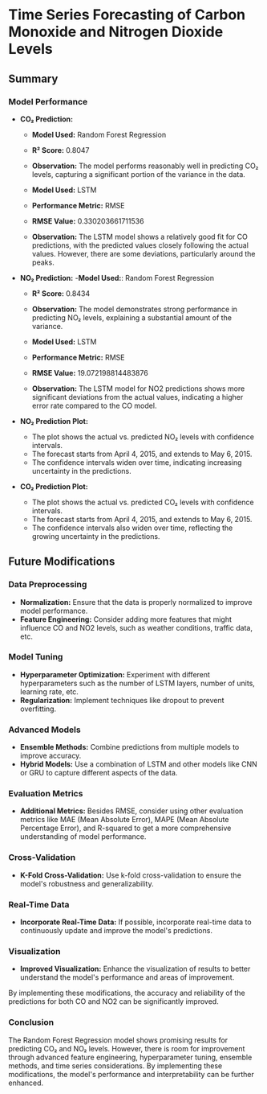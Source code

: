 # Time Series Forecasting of Carbon Monoxide and Nitrogen Dioxide Levels

## Summary

### Model Performance

- **CO₂ Prediction:**

  - **Model Used:** Random Forest Regression
  - **R² Score:** 0.8047
  - **Observation:** The model performs reasonably well in predicting CO₂ levels, capturing a significant portion of the variance in the data.

  - **Model Used:** LSTM
  - **Performance Metric:** RMSE
  - **RMSE Value:** 0.330203661711536
  - **Observation:** The LSTM model shows a relatively good fit for CO predictions, with the predicted values closely following the actual values. However, there are some deviations, particularly around the peaks.

- **NO₂ Prediction:** 
    -**Model Used:**: Random Forest Regression
    - **R² Score:** 0.8434
    - **Observation:** The model demonstrates strong performance in predicting NO₂ levels, explaining a substantial amount of the variance.

    - **Model Used:** LSTM
    - **Performance Metric:** RMSE
    - **RMSE Value:** 19.072198814483876
    - **Observation:** The LSTM model for NO2 predictions shows more significant deviations from the actual values, indicating a higher error rate compared to the CO model.

    
- **NO₂ Prediction Plot:**

  - The plot shows the actual vs. predicted NO₂ levels with confidence intervals.
  - The forecast starts from April 4, 2015, and extends to May 6, 2015.
  - The confidence intervals widen over time, indicating increasing uncertainty in the predictions.

- **CO₂ Prediction Plot:**
  - The plot shows the actual vs. predicted CO₂ levels with confidence intervals.
  - The forecast starts from April 4, 2015, and extends to May 6, 2015.
  - The confidence intervals also widen over time, reflecting the growing uncertainty in the predictions.

## Future Modifications

### Data Preprocessing

- **Normalization:** Ensure that the data is properly normalized to improve model performance.
- **Feature Engineering:** Consider adding more features that might influence CO and NO2 levels, such as weather conditions, traffic data, etc.

### Model Tuning

- **Hyperparameter Optimization:** Experiment with different hyperparameters such as the number of LSTM layers, number of units, learning rate, etc.
- **Regularization:** Implement techniques like dropout to prevent overfitting.

### Advanced Models

- **Ensemble Methods:** Combine predictions from multiple models to improve accuracy.
- **Hybrid Models:** Use a combination of LSTM and other models like CNN or GRU to capture different aspects of the data.

### Evaluation Metrics

- **Additional Metrics:** Besides RMSE, consider using other evaluation metrics like MAE (Mean Absolute Error), MAPE (Mean Absolute Percentage Error), and R-squared to get a more comprehensive understanding of model performance.

### Cross-Validation

- **K-Fold Cross-Validation:** Use k-fold cross-validation to ensure the model's robustness and generalizability.

### Real-Time Data

- **Incorporate Real-Time Data:** If possible, incorporate real-time data to continuously update and improve the model's predictions.

### Visualization

- **Improved Visualization:** Enhance the visualization of results to better understand the model's performance and areas of improvement.

By implementing these modifications, the accuracy and reliability of the predictions for both CO and NO2 can be significantly improved.


### Conclusion

The Random Forest Regression model shows promising results for predicting CO₂ and NO₂ levels. However, there is room for improvement through advanced feature engineering, hyperparameter tuning, ensemble methods, and time series considerations. By implementing these modifications, the model's performance and interpretability can be further enhanced.
